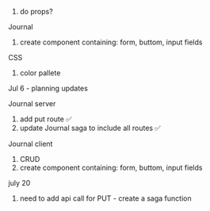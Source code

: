 1.  do props?

Journal
1. create component containing: form, buttom, input fields

CSS
1. color pallete


Jul 6 - planning updates

Journal server

1. add put route ✅
2. update Journal saga to include all routes ✅

Journal client

1. CRUD 
2. create component containing: form, buttom, input fields


july 20

1. need to add api call for PUT - create a saga function